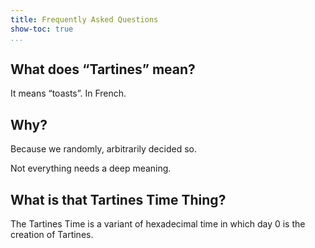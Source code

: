 ```yaml
---
title: Frequently Asked Questions
show-toc: true
...
```


What does “Tartines” mean?
--------------------------

It means “toasts”. In French.

Why?
----

Because we randomly, arbitrarily decided so.

Not everything needs a deep meaning.

What is that Tartines Time Thing?
---------------------------------

The Tartines Time is a variant of hexadecimal time in which day 0 is the
creation of Tartines.

